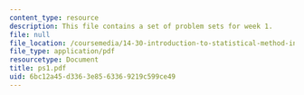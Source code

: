 ```yaml
---
content_type: resource
description: This file contains a set of problem sets for week 1.
file: null
file_location: /coursemedia/14-30-introduction-to-statistical-method-in-economics-spring-2006/6bc12a45d3363e8563369219c599ce49_ps1.pdf
file_type: application/pdf
resourcetype: Document
title: ps1.pdf
uid: 6bc12a45-d336-3e85-6336-9219c599ce49
---
```

